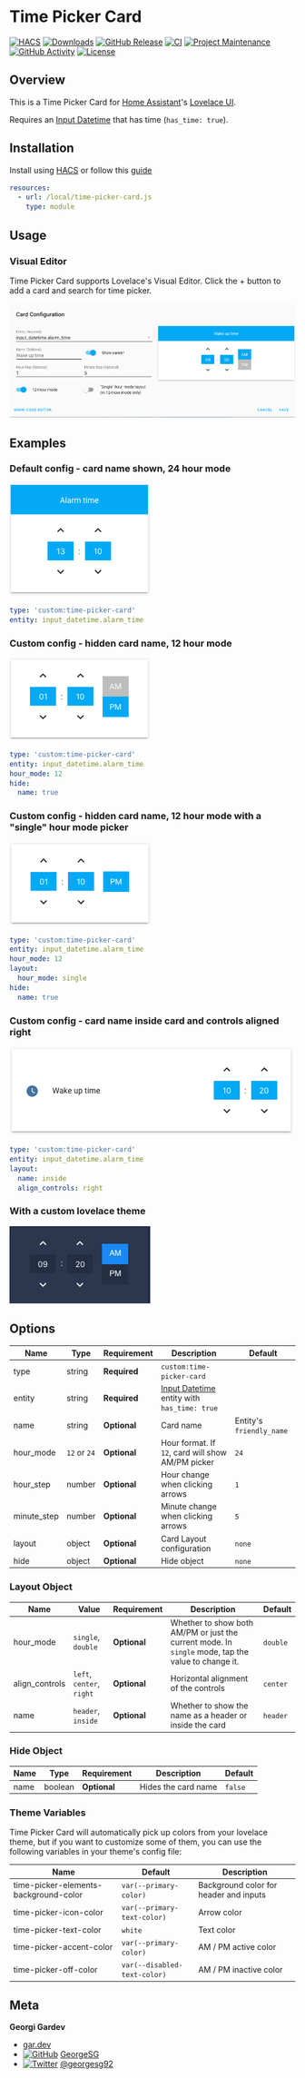 # Time Picker Card

[![HACS][hacs-shield]][hacs-link]
[![Downloads][downloads-shield]][downloads-link]
[![GitHub Release][releases-shield]][releases-link]
[![CI][ci-shield]][ci-link]
[![Project Maintenance][maintenance-shield]][maintenance-link]
[![GitHub Activity][commits-shield]][commits-link]
[![License][license-shield]][license-link]

## Overview

This is a Time Picker Card for [Home Assistant](https://www.home-assistant.io/)'s [Lovelace UI](https://www.home-assistant.io/lovelace).

Requires an [Input Datetime](https://www.home-assistant.io/integrations/input_datetime/) that has time (`has_time: true`).

## Installation

Install using [HACS](https://hacs.xyz) or follow this [guide](https://github.com/thomasloven/hass-config/wiki/Lovelace-Plugins)

```yaml
resources:
  - url: /local/time-picker-card.js
    type: module
```

## Usage

### Visual Editor

Time Picker Card supports Lovelace's Visual Editor. Click the + button to add a card and search for time picker.

![Visual Editor](https://raw.githubusercontent.com/GeorgeSG/lovelace-time-picker-card/master/examples/visual_editor.png)

## Examples

### Default config - card name shown, 24 hour mode

![Default theme with card name](https://raw.githubusercontent.com/GeorgeSG/lovelace-time-picker-card/master/examples/default_with_name.png)

```yaml
type: 'custom:time-picker-card'
entity: input_datetime.alarm_time
```

### Custom config - hidden card name, 12 hour mode

![Default theme with no card name](https://raw.githubusercontent.com/GeorgeSG/lovelace-time-picker-card/master/examples/default_without_name.png)

```yaml
type: 'custom:time-picker-card'
entity: input_datetime.alarm_time
hour_mode: 12
hide:
  name: true
```

### Custom config - hidden card name, 12 hour mode with a "single" hour mode picker

![Default theme with single hour mode](https://raw.githubusercontent.com/GeorgeSG/lovelace-time-picker-card/master/examples/single_hour_mode.png)

```yaml
type: 'custom:time-picker-card'
entity: input_datetime.alarm_time
hour_mode: 12
layout:
  hour_mode: single
hide:
  name: true
```

### Custom config - card name inside card and controls aligned right

![Default theme with single hour mode](https://raw.githubusercontent.com/GeorgeSG/lovelace-time-picker-card/master/examples/name_inside.png)

```yaml
type: 'custom:time-picker-card'
entity: input_datetime.alarm_time
layout:
  name: inside
  align_controls: right
```

### With a custom lovelace theme

![Custom theme](https://raw.githubusercontent.com/GeorgeSG/lovelace-time-picker-card/master/examples/custom.png)

## Options

| Name        | Type         | Requirement  | Description                                                                                               | Default                  |
| ----------- | ------------ | ------------ | --------------------------------------------------------------------------------------------------------- | ------------------------ |
| type        | string       | **Required** | `custom:time-picker-card`                                                                                 |                          |
| entity      | string       | **Required** | [Input Datetime](https://www.home-assistant.io/integrations/input_datetime/) entity with `has_time: true` |                          |
| name        | string       | **Optional** | Card name                                                                                                 | Entity's `friendly_name` |
| hour_mode   | `12` or `24` | **Optional** | Hour format. If `12`, card will show AM/PM picker                                                         | `24`                     |
| hour_step   | number       | **Optional** | Hour change when clicking arrows                                                                          | `1`                      |
| minute_step | number       | **Optional** | Minute change when clicking arrows                                                                        | `5`                      |
| layout      | object       | **Optional** | Card Layout configuration                                                                                 | `none`                   |
| hide        | object       | **Optional** | Hide object                                                                                               | `none`                   |

### Layout Object

| Name           | Value                     | Requirement  | Description                                                                                        | Default  |
| -------------- | ------------------------- | ------------ | -------------------------------------------------------------------------------------------------- | -------- |
| hour_mode      | `single`, `double`        | **Optional** | Whether to show both AM/PM or just the current mode. In `single` mode, tap the value to change it. | `double` |
| align_controls | `left`, `center`, `right` | **Optional** | Horizontal alignment of the controls                                                               | `center` |
| name           | `header`, `inside`        | **Optional** | Whether to show the name as a header or inside the card                                            | `header` |

### Hide Object

| Name | Type    | Requirement  | Description         | Default |
| ---- | ------- | ------------ | ------------------- | ------- |
| name | boolean | **Optional** | Hides the card name | `false` |

### Theme Variables

Time Picker Card will automatically pick up colors from your lovelace theme, but if you want to customize some of them,
you can use the following variables in your theme's config file:

| Name                                  | Default                      | Description                            |
| ------------------------------------- | ---------------------------- | -------------------------------------- |
| time-picker-elements-background-color | `var(--primary-color)`       | Background color for header and inputs |
| time-picker-icon-color                | `var(--primary-text-color)`  | Arrow color                            |
| time-picker-text-color                | `white`                      | Text color                             |
| time-picker-accent-color              | `var(--primary-color)`       | AM / PM active color                   |
| time-picker-off-color                 | `var(--disabled-text-color)` | AM / PM inactive color                 |

## Meta

**Georgi Gardev**

- [gar.dev](https://gar.dev)
- [![GitHub][github-icon]][github-link] [GeorgeSG][github-link]
- [![Twitter][twitter-icon]][twitter-link] [@georgesg92][twitter-link]

[hacs-shield]: https://img.shields.io/badge/HACS-Default-brightgreen.svg
[hacs-link]: https://github.com/custom-components/hacs
[downloads-shield]: https://img.shields.io/github/downloads/GeorgeSG/lovelace-time-picker-card/latest/total?color=brightgreen&logo=github
[downloads-link]: https://github.com/GeorgeSG/lovelace-time-picker-card/releases
[releases-shield]: https://img.shields.io/github/release/GeorgeSG/lovelace-time-picker-card.svg
[releases-link]: https://github.com/GeorgeSG/lovelace-time-picker-card/releases
[ci-shield]: https://img.shields.io/github/workflow/status/GeorgeSG/lovelace-time-picker-card/CI?label=CI&logo=github&
[ci-link]: https://github.com/GeorgeSG/lovelace-time-picker-card/actions?query=workflow%3ACI
[maintenance-shield]: https://img.shields.io/maintenance/yes/2020.svg
[maintenance-link]: https://github.com/GeorgeSG/lovelace-time-picker-card
[commits-shield]: https://img.shields.io/github/commit-activity/y/GeorgeSG/lovelace-time-picker-card
[commits-link]: https://github.com/GeorgeSG/lovelace-time-picker-card/commits/master
[license-shield]: https://img.shields.io/github/license/GeorgeSG/lovelace-time-picker-card?color=brightgreen
[license-link]: https://github.com/GeorgeSG/lovelace-time-picker-card/blob/master/LICENSE
[github-icon]: http://i.imgur.com/9I6NRUm.png
[github-link]: https://github.com/GeorgeSG/
[twitter-icon]: http://i.imgur.com/wWzX9uB.png
[twitter-link]: https://twitter.com/georgesg92
